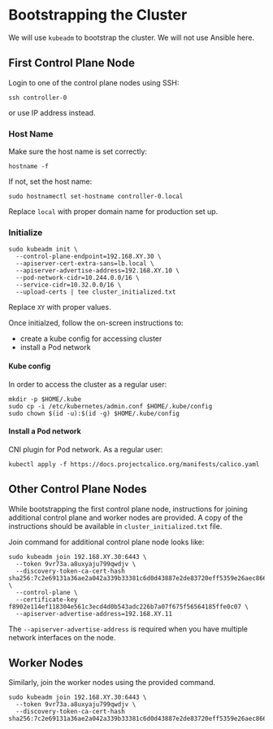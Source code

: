 # Bootstrapping the Cluster

We will use `kubeadm` to bootstrap the cluster. We will not use Ansible here.

## First Control Plane Node
Login to one of the control plane nodes using SSH:
```
ssh controller-0
```
or use IP address instead.

### Host Name
Make sure the host name is set correctly:
```
hostname -f
```

If not, set the host name:
```
sudo hostnamectl set-hostname controller-0.local
```
Replace `local` with proper domain name for production set up.

### Initialize
```
sudo kubeadm init \
  --control-plane-endpoint=192.168.XY.30 \
  --apiserver-cert-extra-sans=lb.local \
  --apiserver-advertise-address=192.168.XY.10 \
  --pod-network-cidr=10.244.0.0/16 \
  --service-cidr=10.32.0.0/16 \
  --upload-certs | tee cluster_initialized.txt
```
Replace `XY` with proper values.

Once initialzed, follow the on-screen instructions to:
- create a kube config for accessing cluster
- install a Pod network

#### Kube config
In order to access the cluster as a regular user:
```
mkdir -p $HOME/.kube
sudo cp -i /etc/kubernetes/admin.conf $HOME/.kube/config
sudo chown $(id -u):$(id -g) $HOME/.kube/config
```

#### Install a Pod network
CNI plugin for Pod network. As a regular user:
```
kubectl apply -f https://docs.projectcalico.org/manifests/calico.yaml
```

## Other Control Plane Nodes
While bootstrapping the first control plane node,
instructions for joining additional control plane and worker
nodes are provided. A copy of the instructions should be
available in `cluster_initialized.txt` file.

Join command for additional control plane node looks like:
```
sudo kubeadm join 192.168.XY.30:6443 \
  --token 9vr73a.a8uxyaju799qwdjv \
  --discovery-token-ca-cert-hash sha256:7c2e69131a36ae2a042a339b33381c6d0d43887e2de83720eff5359e26aec866 \
  --control-plane \
  --certificate-key f8902e114ef118304e561c3ecd4d0b543adc226b7a07f675f56564185ffe0c07 \
  --apiserver-advertise-address=192.168.XY.11
```
The `--apiserver-advertise-address` is required when you have multiple network interfaces on the node.

## Worker Nodes
Similarly, join the worker nodes using the provided command.
```
sudo kubeadm join 192.168.XY.30:6443 \
  --token 9vr73a.a8uxyaju799qwdjv \
  --discovery-token-ca-cert-hash sha256:7c2e69131a36ae2a042a339b33381c6d0d43887e2de83720eff5359e26aec866
```
